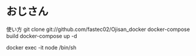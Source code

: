 おじさん
====
使い方
git clone git://github.com/fastec02/Ojisan_docker
docker-compose build
docker-compose up -d

docker exec -it node /bin/sh
